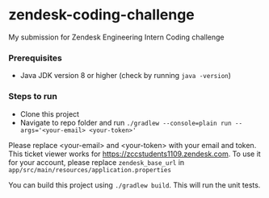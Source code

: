 # zendesk-coding-challenge
My submission for Zendesk Engineering Intern Coding challenge

### Prerequisites
- Java JDK version 8 or higher (check by running `java -version`)

### Steps to run
- Clone this project
- Navigate to repo folder and run `./gradlew --console=plain run --args='<your-email> <your-token>'`

Please replace \<your-email\> and \<your-token\> with your email and token. This ticket viewer works for https://zccstudents1109.zendesk.com. To use it for your account, please replace `zendesk_base_url` in `app/src/main/resources/application.properties`

You can build this project using `./gradlew build`. This will run the unit tests.
